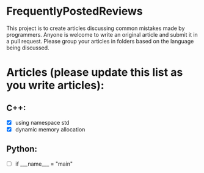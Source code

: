 # FrequentlyPostedReviews
This project is to create articles discussing common mistakes made by programmers.  Anyone is welcome to write an original article and submit it in a pull request.  Please group your articles in folders based on the language being discussed.

# Articles (please update this list as you write articles):
## C++:

- [x] using namespace std
- [x] dynamic memory allocation
 
## Python:

- [ ] if \_\_\_name_\_\_ = "main"
